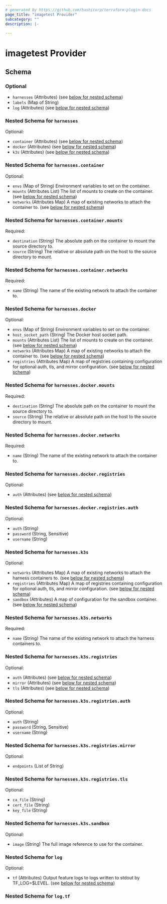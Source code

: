 ```yaml
---
# generated by https://github.com/hashicorp/terraform-plugin-docs
page_title: "imagetest Provider"
subcategory: ""
description: |-
  
---
```


# imagetest Provider





<!-- schema generated by tfplugindocs -->
## Schema

### Optional

- `harnesses` (Attributes) (see [below for nested schema](#nestedatt--harnesses))
- `labels` (Map of String)
- `log` (Attributes) (see [below for nested schema](#nestedatt--log))

<a id="nestedatt--harnesses"></a>
### Nested Schema for `harnesses`

Optional:

- `container` (Attributes) (see [below for nested schema](#nestedatt--harnesses--container))
- `docker` (Attributes) (see [below for nested schema](#nestedatt--harnesses--docker))
- `k3s` (Attributes) (see [below for nested schema](#nestedatt--harnesses--k3s))

<a id="nestedatt--harnesses--container"></a>
### Nested Schema for `harnesses.container`

Optional:

- `envs` (Map of String) Environment variables to set on the container.
- `mounts` (Attributes List) The list of mounts to create on the container. (see [below for nested schema](#nestedatt--harnesses--container--mounts))
- `networks` (Attributes Map) A map of existing networks to attach the container to. (see [below for nested schema](#nestedatt--harnesses--container--networks))

<a id="nestedatt--harnesses--container--mounts"></a>
### Nested Schema for `harnesses.container.mounts`

Required:

- `destination` (String) The absolute path on the container to mount the source directory to.
- `source` (String) The relative or absolute path on the host to the source directory to mount.


<a id="nestedatt--harnesses--container--networks"></a>
### Nested Schema for `harnesses.container.networks`

Required:

- `name` (String) The name of the existing network to attach the container to.



<a id="nestedatt--harnesses--docker"></a>
### Nested Schema for `harnesses.docker`

Optional:

- `envs` (Map of String) Environment variables to set on the container.
- `host_socket_path` (String) The Docker host socket path.
- `mounts` (Attributes List) The list of mounts to create on the container. (see [below for nested schema](#nestedatt--harnesses--docker--mounts))
- `networks` (Attributes Map) A map of existing networks to attach the container to. (see [below for nested schema](#nestedatt--harnesses--docker--networks))
- `registries` (Attributes Map) A map of registries containing configuration for optional auth, tls, and mirror configuration. (see [below for nested schema](#nestedatt--harnesses--docker--registries))

<a id="nestedatt--harnesses--docker--mounts"></a>
### Nested Schema for `harnesses.docker.mounts`

Required:

- `destination` (String) The absolute path on the container to mount the source directory to.
- `source` (String) The relative or absolute path on the host to the source directory to mount.


<a id="nestedatt--harnesses--docker--networks"></a>
### Nested Schema for `harnesses.docker.networks`

Required:

- `name` (String) The name of the existing network to attach the container to.


<a id="nestedatt--harnesses--docker--registries"></a>
### Nested Schema for `harnesses.docker.registries`

Optional:

- `auth` (Attributes) (see [below for nested schema](#nestedatt--harnesses--docker--registries--auth))

<a id="nestedatt--harnesses--docker--registries--auth"></a>
### Nested Schema for `harnesses.docker.registries.auth`

Optional:

- `auth` (String)
- `password` (String, Sensitive)
- `username` (String)




<a id="nestedatt--harnesses--k3s"></a>
### Nested Schema for `harnesses.k3s`

Optional:

- `networks` (Attributes Map) A map of existing networks to attach the harness containers to. (see [below for nested schema](#nestedatt--harnesses--k3s--networks))
- `registries` (Attributes Map) A map of registries containing configuration for optional auth, tls, and mirror configuration. (see [below for nested schema](#nestedatt--harnesses--k3s--registries))
- `sandbox` (Attributes) A map of configuration for the sandbox container. (see [below for nested schema](#nestedatt--harnesses--k3s--sandbox))

<a id="nestedatt--harnesses--k3s--networks"></a>
### Nested Schema for `harnesses.k3s.networks`

Required:

- `name` (String) The name of the existing network to attach the harness containers to.


<a id="nestedatt--harnesses--k3s--registries"></a>
### Nested Schema for `harnesses.k3s.registries`

Optional:

- `auth` (Attributes) (see [below for nested schema](#nestedatt--harnesses--k3s--registries--auth))
- `mirror` (Attributes) (see [below for nested schema](#nestedatt--harnesses--k3s--registries--mirror))
- `tls` (Attributes) (see [below for nested schema](#nestedatt--harnesses--k3s--registries--tls))

<a id="nestedatt--harnesses--k3s--registries--auth"></a>
### Nested Schema for `harnesses.k3s.registries.auth`

Optional:

- `auth` (String)
- `password` (String, Sensitive)
- `username` (String)


<a id="nestedatt--harnesses--k3s--registries--mirror"></a>
### Nested Schema for `harnesses.k3s.registries.mirror`

Optional:

- `endpoints` (List of String)


<a id="nestedatt--harnesses--k3s--registries--tls"></a>
### Nested Schema for `harnesses.k3s.registries.tls`

Optional:

- `ca_file` (String)
- `cert_file` (String)
- `key_file` (String)



<a id="nestedatt--harnesses--k3s--sandbox"></a>
### Nested Schema for `harnesses.k3s.sandbox`

Optional:

- `image` (String) The full image reference to use for the container.




<a id="nestedatt--log"></a>
### Nested Schema for `log`

Optional:

- `tf` (Attributes) Output feature logs to logs written to stdout by TF_LOG=$LEVEL. (see [below for nested schema](#nestedatt--log--tf))

<a id="nestedatt--log--tf"></a>
### Nested Schema for `log.tf`
